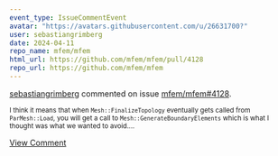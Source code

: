 ```yaml
---
event_type: IssueCommentEvent
avatar: "https://avatars.githubusercontent.com/u/26631700?"
user: sebastiangrimberg
date: 2024-04-11
repo_name: mfem/mfem
html_url: https://github.com/mfem/mfem/pull/4128
repo_url: https://github.com/mfem/mfem
---
```


<a href='https://github.com/sebastiangrimberg' target='_blank'>sebastiangrimberg</a> commented on issue <a href='https://github.com/mfem/mfem/pull/4128' target='_blank'>mfem/mfem#4128</a>.

<small>I think it means that when `Mesh::FinalizeTopology` eventually gets called from `ParMesh::Load`, you will get a call to `Mesh::GenerateBoundaryElements` which is what I thought was what we wanted to avoid....</small>

<a href='https://github.com/mfem/mfem/pull/4128' target='_blank'>View Comment</a>